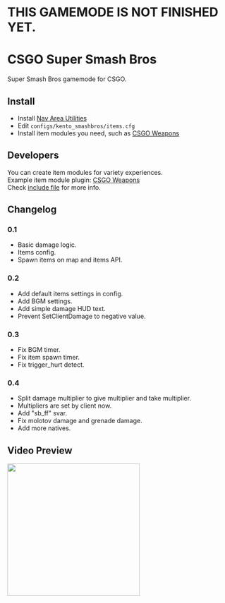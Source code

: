 # THIS GAMEMODE IS NOT FINISHED YET.

# CSGO Super Smash Bros
Super Smash Bros gamemode for CSGO.

## Install
- Install [Nav Area Utilities](https://forums.alliedmods.net/showthread.php?p=2607220#post2607220)
- Edit `configs/kento_smashbros/items.cfg`
- Install item modules you need, such as [CSGO Weapons](https://github.com/rogeraabbccdd/CSGO-Super-Smash-Bros-CSGOWeapons)

## Developers
You can create item modules for variety experiences.  
Example item module plugin: [CSGO Weapons](https://github.com/rogeraabbccdd/CSGO-Super-Smash-Bros-CSGOWeapons)  
Check [include file](https://github.com/rogeraabbccdd/CSGO-Super-Smash-Bros/blob/master/scripting/include/kento_smashbros.inc) for more info.

## Changelog
### 0.1
- Basic damage logic.
- Items config.
- Spawn items on map and items API.

### 0.2
- Add default items settings in config.
- Add BGM settings.
- Add simple damage HUD text.
- Prevent SetClientDamage to negative value.

### 0.3
- Fix BGM timer.
- Fix item spawn timer.
- Fix trigger_hurt detect.

### 0.4
- Split damage multiplier to give multiplier and take multiplier.
- Multipliers are set by client now.
- Add "sb_ff" svar.
- Fix molotov damage and grenade damage.
- Add more natives.

## Video Preview
<a href="https://www.youtube.com/watch?v=3M2km3ePzAY" target="_blank">
  <img height="300" src="https://i.ytimg.com/vi/3M2km3ePzAY/maxresdefault.jpg">
</a>
